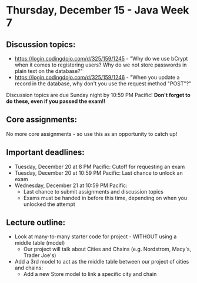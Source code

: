# Thursday, December 15 - Java Week 7

## Discussion topics:
- https://login.codingdojo.com/d/325/159/1245 - "Why do we use bCrypt when it comes to registering users? Why do we not store passwords in plain text on the database?"
- https://login.codingdojo.com/d/325/159/1246 - "When you update a record in the database, why don't you use the request method "POST"?"

Discussion topics are due Sunday night by 10:59 PM Pacific!  **Don't forget to do these, even if you passed the exam!!**

## Core assignments:
No more core assignments - so use this as an opportunity to catch up!

## Important deadlines:
- Tuesday, December 20 at 8 PM Pacific: Cutoff for requesting an exam
- Tuesday, December 20 at 10:59 PM Pacific: Last chance to unlock an exam
- Wednesday, December 21 at 10:59 PM Pacific: 
    - Last chance to submit assignments and discussion topics
    - Exams must be handed in before this time, depending on when you unlocked the attempt

## Lecture outline:
- Look at many-to-many starter code for project - WITHOUT using a middle table (model)
    - Our project will talk about Cities and Chains (e.g. Nordstrom, Macy's, Trader Joe's)
- Add a 3rd model to act as the middle table between our project of cities and chains:
    - Add a new Store model to link a specific city and chain